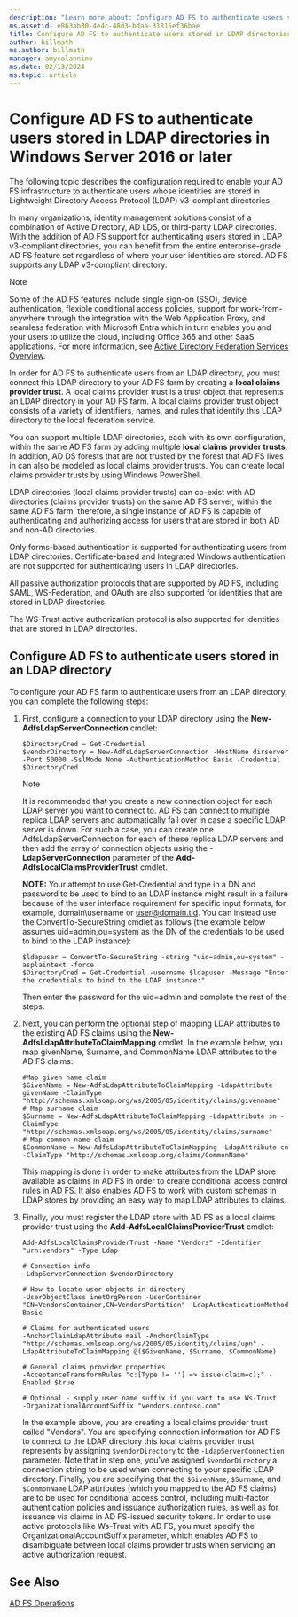 ```yaml
---
description: "Learn more about: Configure AD FS to authenticate users stored in LDAP directories in Windows Server 2016 or later"
ms.assetid: e863ab80-4e4c-48d3-bdaa-31815ef36bae
title: Configure AD FS to authenticate users stored in LDAP directories
author: billmath
ms.author: billmath
manager: amycolannino
ms.date: 02/13/2024
ms.topic: article
---
```

# Configure AD FS to authenticate users stored in LDAP directories in Windows Server 2016 or later

The following topic describes the configuration required to enable your AD FS infrastructure to authenticate users whose identities are stored in Lightweight Directory Access Protocol (LDAP) v3-compliant directories.

In many organizations, identity management solutions consist of a combination of Active Directory, AD LDS, or third-party LDAP directories. With the addition of AD FS support for authenticating users stored in LDAP v3-compliant directories, you can benefit from the entire enterprise-grade AD FS feature set regardless of where your user identities are stored. AD FS supports any LDAP v3-compliant directory.

> [!NOTE]
> Some of the AD FS features include single sign-on (SSO), device authentication, flexible conditional access policies, support for work-from-anywhere through the integration with the Web Application Proxy, and seamless federation with Microsoft Entra which in turn enables you and your users to utilize the cloud, including Office 365 and other SaaS applications.  For more information, see [Active Directory Federation Services Overview](../ad-fs-overview.md).

In order for AD FS to authenticate users from an LDAP directory, you must connect this LDAP directory to your AD FS farm by creating a **local claims provider trust**.  A local claims provider trust is a trust object that represents an LDAP directory in your AD FS farm. A local claims provider trust object consists of a variety of identifiers, names, and rules that identify this LDAP directory to the local federation service.

You can support multiple LDAP directories, each with its own configuration, within the same AD FS farm by adding multiple **local claims provider trusts**. In addition, AD DS forests that are not trusted by the forest that AD FS lives in can also be modeled as local claims provider trusts. You can create local claims provider trusts by using Windows PowerShell.

LDAP directories (local claims provider trusts) can co-exist with AD directories (claims provider trusts) on the same AD FS server, within the same AD FS farm, therefore, a single instance of AD FS is capable of authenticating and authorizing access for users that are stored in both AD and non-AD directories.

Only forms-based authentication is supported for authenticating users from LDAP directories. Certificate-based and Integrated Windows authentication are not supported for authenticating users in LDAP directories.

All passive authorization protocols that are supported by AD FS, including SAML, WS-Federation, and OAuth are also supported for identities that are stored in LDAP directories.

The WS-Trust active authorization protocol is also supported for identities that are stored in LDAP directories.

## Configure AD FS to authenticate users stored in an LDAP directory
To configure your AD FS farm to authenticate users from an LDAP directory, you can complete the following steps:

1. First, configure a connection to your LDAP directory using the **New-AdfsLdapServerConnection** cmdlet:

   ```
   $DirectoryCred = Get-Credential
   $vendorDirectory = New-AdfsLdapServerConnection -HostName dirserver -Port 50000 -SslMode None -AuthenticationMethod Basic -Credential $DirectoryCred
   ```

   > [!NOTE]
   > It is recommended that you create a new connection object for each LDAP server you want to connect to. AD FS can connect to multiple replica LDAP servers and automatically fail over in case a specific LDAP server is down. For such a case, you can create one AdfsLdapServerConnection for each of these replica LDAP servers and then add the array of connection objects using the -**LdapServerConnection** parameter of the **Add-AdfsLocalClaimsProviderTrust** cmdlet.

   **NOTE:** Your attempt to use Get-Credential and type in a DN and password to be used to bind to an LDAP instance might result in a failure because of the user interface requirement for specific input formats, for example,  domain\username or user@domain.tld. You can instead use the ConvertTo-SecureString cmdlet as follows (the example below assumes uid=admin,ou=system as the DN of the credentials to be used to bind to the LDAP instance):

   ```
   $ldapuser = ConvertTo-SecureString -string "uid=admin,ou=system" -asplaintext -force
   $DirectoryCred = Get-Credential -username $ldapuser -Message "Enter the credentials to bind to the LDAP instance:"
   ```

   Then enter the password for the uid=admin and complete the rest of the steps.

2. Next, you can perform the optional step of mapping LDAP attributes to the existing AD FS claims using the **New-AdfsLdapAttributeToClaimMapping** cmdlet. In the example below, you map givenName, Surname, and CommonName LDAP attributes to the AD FS claims:

   ```
   #Map given name claim
   $GivenName = New-AdfsLdapAttributeToClaimMapping -LdapAttribute givenName -ClaimType "http://schemas.xmlsoap.org/ws/2005/05/identity/claims/givenname"
   # Map surname claim
   $Surname = New-AdfsLdapAttributeToClaimMapping -LdapAttribute sn -ClaimType "http://schemas.xmlsoap.org/ws/2005/05/identity/claims/surname"
   # Map common name claim
   $CommonName = New-AdfsLdapAttributeToClaimMapping -LdapAttribute cn -ClaimType "http://schemas.xmlsoap.org/claims/CommonName"
   ```

   This mapping is done in order to make attributes from the LDAP store available as claims in AD FS in order to create conditional access control rules in AD FS. It also enables AD FS to work with custom schemas in LDAP stores by providing an easy way to map LDAP attributes to claims.

3. Finally, you must register the LDAP store with AD FS as a local claims provider trust using the **Add-AdfsLocalClaimsProviderTrust** cmdlet:

   ```
   Add-AdfsLocalClaimsProviderTrust -Name "Vendors" -Identifier "urn:vendors" -Type Ldap

   # Connection info
   -LdapServerConnection $vendorDirectory

   # How to locate user objects in directory
   -UserObjectClass inetOrgPerson -UserContainer "CN=VendorsContainer,CN=VendorsPartition" -LdapAuthenticationMethod Basic

   # Claims for authenticated users
   -AnchorClaimLdapAttribute mail -AnchorClaimType "http://schemas.xmlsoap.org/ws/2005/05/identity/claims/upn" -LdapAttributeToClaimMapping @($GivenName, $Surname, $CommonName)

   # General claims provider properties
   -AcceptanceTransformRules "c:[Type != ''] => issue(claim=c);" -Enabled $true

   # Optional - supply user name suffix if you want to use Ws-Trust
   -OrganizationalAccountSuffix "vendors.contoso.com"
   ```

   In the example above, you are creating a local claims provider trust called "Vendors". You are specifying connection information for AD FS to connect to the LDAP directory this local claims provider trust represents by assigning `$vendorDirectory` to the `-LdapServerConnection` parameter. Note that in step one, you've assigned `$vendorDirectory` a connection string to be used when connecting to your specific LDAP directory. Finally, you are specifying that the `$GivenName`, `$Surname`, and `$CommonName` LDAP attributes (which you mapped to the AD FS claims) are to be used for conditional access control, including multi-factor authentication policies and issuance authorization rules, as well as for issuance via claims in AD FS-issued security tokens. In order to use active protocols like Ws-Trust with AD FS, you must specify the OrganizationalAccountSuffix parameter, which enables AD FS to disambiguate between local claims provider trusts when servicing an active authorization request.

## See Also
[AD FS Operations](../ad-fs-operations.md)
